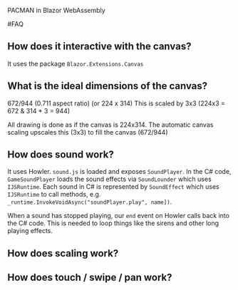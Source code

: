 PACMAN in Blazor WebAssembly

#FAQ

## How does it interactive with the canvas?
It uses the package `Blazor.Extensions.Canvas`

## What is the ideal dimensions of the canvas?
672/944 (0.711 aspect ratio) (or 224 x 314)
This is scaled by 3x3 (224x3 = 672 & 314 * 3 = 944)

All drawing is done as if the canvas is 224x314.  The automatic
canvas scaling upscales this (3x3) to fill the canvas (672/944)

## How does sound work?
It uses Howler. `sound.js` is loaded and exposes `SoundPlayer`.  In the C# code, `GameSoundPlayer` loads the sound effects via `SoundLounder` which uses `IJSRuntime`.  Each sound in C# is
represented by `SoundEffect` which uses `IJSRuntime` to call methods, e.g. `_runtime.InvokeVoidAsync("soundPlayer.play", name])`.

When a sound has stopped playing, our `end` event on Howler calls back into the C# code.  This is needed to loop things like the sirens and other long playing effects.


## How does scaling work?

## How does touch / swipe / pan work?